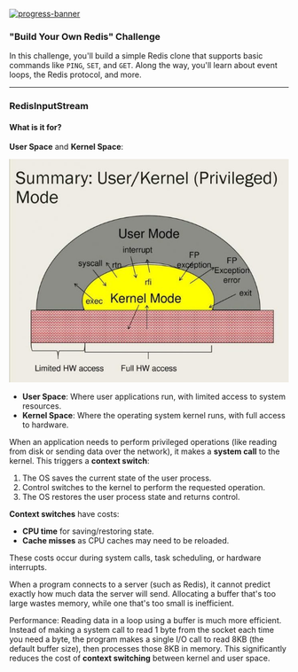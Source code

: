 [![progress-banner](https://backend.codecrafters.io/progress/redis/6bd7f976-ea62-48ca-81a4-ae9f7c8dbe0a)](https://app.codecrafters.io/users/le-pp2402?r=2qF)

### "Build Your Own Redis" Challenge

In this challenge, you'll build a simple Redis clone that supports basic commands like `PING`, `SET`, and `GET`. Along the way, you'll learn about event loops, the Redis protocol, and more.

---

### RedisInputStream

#### What is it for?

**User Space** and **Kernel Space**:

![User Space vs Kernel Space](./resources/kernel-user-mode.jpg)

- **User Space**: Where user applications run, with limited access to system resources.
- **Kernel Space**: Where the operating system kernel runs, with full access to hardware.

When an application needs to perform privileged operations (like reading from disk or sending data over the network), it makes a **system call** to the kernel. This triggers a **context switch**:

1. The OS saves the current state of the user process.
2. Control switches to the kernel to perform the requested operation.
3. The OS restores the user process state and returns control.

**Context switches** have costs:
- **CPU time** for saving/restoring state.
- **Cache misses** as CPU caches may need to be reloaded.

These costs occur during system calls, task scheduling, or hardware interrupts.


When a program connects to a server (such as Redis), it cannot predict exactly how much data the server will send. Allocating a buffer that's too large wastes memory, while one that's too small is inefficient.

Performance: Reading data in a loop using a buffer is much more efficient. Instead of making a system call to read 1 byte from the socket each time you need a byte, the program makes a single I/O call to read 8KB (the default buffer size), then processes those 8KB in memory. This significantly reduces the cost of **context switching** between kernel and user space.
